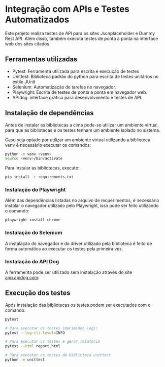 
# Integração com APIs e Testes Automatizados

Este projeto realiza testes de API para os sites Jsonplaceholder e Dummy Rest API. Além disso, também executa testes de ponta a ponta na interface web dos sites citados.

## Ferramentas utilizadas

 - Pytest: Ferramenta utilizada para escrita e execução de testes
 - Unittest: Biblioteca padrão do python para escrita de testes unitários no estilo JUnit
 - Selenium: Automatização de tarefas no navegador.
 - Playwright: Escrita de testes de ponta a ponta em navegador web.
 - APIdog: interface gráfica para desenvolvimento e testes de API.

## Instalação de dependências

Antes de instalar as bibliotecas a cima pode-se utilizar um ambiente virtual, para que as bibliotecas e os testes tenham um ambiente isolado no sistema.

Caso seja optado por utilizar um ambiente virtual utilizando a biblioteca venv é necessário executar os comandos:

```sh
python -m venv <venv>
source <venv>/bin/activate
```

Para instalar as bibliotecas, execute:

```sh
pip install -r requirements.txt
```

### Instalação do Playwright

Além das dependências listadas no arquivo de requerimentos, é necessário instalar o navegador utilizado pelo Playwright, isso pode ser feito utilizando o comando: 

```sh
playwright install chrome
```

### Instalação do Selenium

A instalação do navegador e do driver utilizado pela biblioteca é feito de forma automática ao executar os testes pela primeira vez.

### Instalação do API Dog

A ferramenta pode ser utilizado sem instalação através do site [app.apidog.com](app.apidog.com).

## Execução dos testes

Após instalação das bibliotecas os testes podem ser executados com o comando:

```sh
pytest

# Para executar os testes imprimindo logs:
pytest --log-cli-level=INFO

# Para executar os testes e gerar relatório
pytest --html report.html

# Para executar os testes da biblioteca unittest
python -m unittest
```

